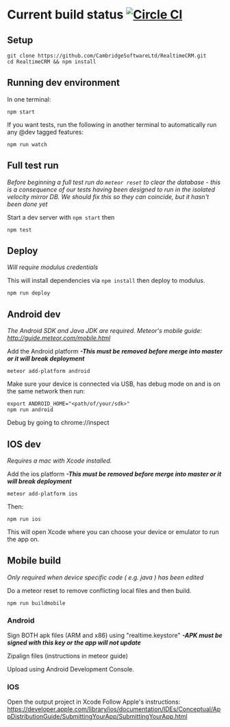 # Current build status [![Circle CI](https://circleci.com/gh/CambridgeSoftwareLtd/RealtimeCRM.svg?style=svg&circle-token=6b8bfe9947235a21201212c7cacaaf287b6cf761)](https://circleci.com/gh/CambridgeSoftwareLtd/RealtimeCRM)

## Setup

```
git clone https://github.com/CambridgeSoftwareLtd/RealtimeCRM.git
cd RealtimeCRM && npm install
```

## Running dev environment

In one terminal:

```
npm start
```

If you want tests, run the following in another terminal to automatically run any @dev tagged features:

```
npm run watch
```

## Full test run

*Before beginning a full test run do `meteor reset` to clear the database - this is a consequence of our tests having been designed to run in the isolated velocity mirror DB. We should fix this so they can coincide, but it hasn't been done yet*

Start a dev server with `npm start` then

```
npm test
```

## Deploy

*Will require modulus credentials*

This will install dependencies via `npm install` then deploy to modulus.

```
npm run deploy
```

## Android dev
*The Android SDK and Java JDK are required. Meteor's mobile guide: http://guide.meteor.com/mobile.html*

Add the Android platform ***-This must be removed before merge into master or it will break deployment***

```
meteor add-platform android
```

Make sure your device is connected via USB, has debug mode on and is on the same network then run:

```
export ANDROID_HOME="<path/of/your/sdk>"
npm run android
```
Debug by going to chrome://inspect

## IOS dev
*Requires a mac with Xcode installed.*

Add the ios platform ***-This must be removed before merge into master or it will break deployment***

```
meteor add-platform ios
```

Then:

```
npm run ios
```

This will open Xcode where you can choose your device or emulator to run the app on.

## Mobile build
*Only required when device specific code ( e.g. java ) has been edited*

Do a meteor reset to remove conflicting local files and then build.

```
npm run buildmobile
```
### Android

Sign BOTH apk files (ARM and x86) using "realtime.keystore" ***-APK must be signed with this key or the app will not update***

Zipalign files (instructions in meteor guide)

Upload using Android Development Console.

### IOS

Open the output project in Xcode
Follow Apple's instructions: https://developer.apple.com/library/ios/documentation/IDEs/Conceptual/AppDistributionGuide/SubmittingYourApp/SubmittingYourApp.html
